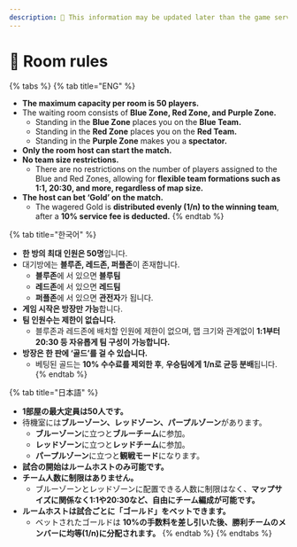 ```yaml
---
description: 🛑 This information may be updated later than the game server data.
---
```


# 📁 Room rules

{% tabs %}
{% tab title="ENG" %}
* **The maximum capacity per room is 50 players.**
* The waiting room consists of **Blue Zone, Red Zone, and Purple Zone.**
  * Standing in the **Blue Zone** places you on the **Blue Team.**
  * Standing in the **Red Zone** places you on the **Red Team.**
  * Standing in the **Purple Zone** makes you a **spectator.**
* **Only the room host can start the match.**
* **No team size restrictions.**
  * There are no restrictions on the number of players assigned to the Blue and Red Zones, allowing for **flexible team formations such as 1:1, 20:30, and more, regardless of map size.**
* **The host can bet ‘Gold’ on the match.**
  * The wagered Gold is **distributed evenly (1/n) to the winning team**, after a **10% service fee is deducted.**
{% endtab %}

{% tab title="한국어" %}
* **한 방의 최대 인원은 50명**입니다.
* 대기방에는 **블루존, 레드존, 퍼플존**이 존재합니다.
  * **블루존**에 서 있으면 **블루팀**
  * **레드존**에 서 있으면 **레드팀**
  * **퍼플존**에 서 있으면 **관전자**가 됩니다.
* **게임 시작은 방장만 가능**합니다.
* **팀 인원수는 제한이 없습니다.**
  * 블루존과 레드존에 배치할 인원에 제한이 없으며, 맵 크기와 관계없이 **1:1부터 20:30 등 자유롭게 팀 구성이 가능합니다.**
* **방장은 한 판에 ‘골드’를 걸 수 있습니다.**
  * 베팅된 골드는 **10% 수수료를 제외한 후**, **우승팀에게 1/n로 균등 분배**됩니다.
{% endtab %}

{% tab title="日本語" %}
* **1部屋の最大定員は50人です。**
* 待機室には**ブルーゾーン、レッドゾーン、パープルゾーン**があります。
  * **ブルーゾーン**に立つと**ブルーチーム**に参加。
  * **レッドゾーン**に立つと**レッドチーム**に参加。
  * **パープルゾーン**に立つと**観戦モード**になります。
* **試合の開始はルームホストのみ可能です。**
* **チーム人数に制限はありません。**
  * ブルーゾーンとレッドゾーンに配置できる人数に制限はなく、**マップサイズに関係なく1:1や20:30など、自由にチーム編成が可能です。**
* **ルームホストは試合ごとに「ゴールド」をベットできます。**
  * ベットされたゴールドは **10%の手数料を差し引いた後、勝利チームのメンバーに均等(1/n)に分配されます。**
{% endtab %}
{% endtabs %}
